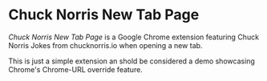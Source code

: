 # Chuck Norris New Tab Page

*Chuck Norris New Tab Page* is a Google Chrome extension featuring Chuck Norris Jokes from chucknorris.io when opening a new tab.

This is just a simple extension an shold be considered a demo showcasing Chrome's Chrome-URL override feature.
